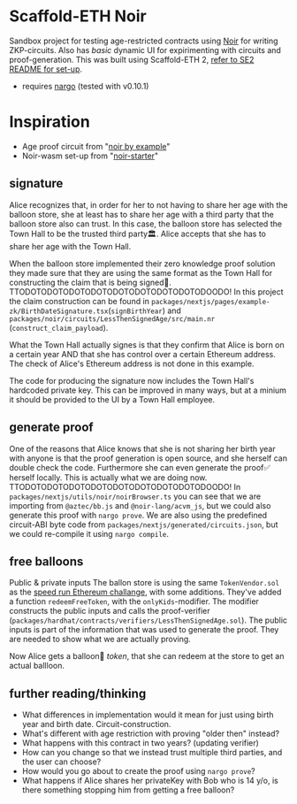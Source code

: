# Scaffold-ETH Noir

Sandbox project for testing age-restricted contracts using [Noir](https://noir-lang.org/) for writing ZKP-circuits. Also has *basic* dynamic UI for expirimenting with circuits and proof-generation. This was built using Scaffold-ETH 2, [refer to SE2 README for set-up](https://github.com/scaffold-eth/scaffold-eth-2#readme).

* requires [nargo](https://noir-lang.org/dev/getting_started/nargo_installation) (tested with v0.10.1)

# Inspiration
- Age proof circuit from "[noir by example](https://noir-by-example.org/gadgets/zk-age-verification/)"
- Noir-wasm set-up from "[noir-starter](https://github.com/noir-lang/noir-starter)"



## signature

Alice recognizes that, in order for her to not having to share her age with the balloon store, she at least has to share her age with a third party that the balloon store also can trust. In this case, the balloon store has selected the Town Hall to be the trusted third party🏛. Alice accepts that she has to share her age with the Town Hall.

When the balloon store implemented their zero knowledge proof solution they made sure that they are using the same format as the Town Hall for constructing the claim that is being signed📜.
TTODOTODOTODOTODOTODOTODOTODOTODOTODOODO! In this project the claim construction can be found in `packages/nextjs/pages/example-zk/BirthDateSignature.tsx`(`signBirthYear`) and `packages/noir/circuits/LessThenSignedAge/src/main.nr` (`construct_claim_payload`).

What the Town Hall actually signes is that they confirm that Alice is born on a certain year AND that she has control over a certain Ethereum address. The check of Alice's Ethereum address is not done in this example.

The code for producing the signature now includes the Town Hall's hardcoded private key. This can be improved in many ways, but at a minium it should be provided to the UI by a Town Hall employee.

## generate proof
One of the reasons that Alice knows that she is not sharing her birth year with anyone is that the proof generation is open source, and she herself can double check the code. Furthermore she can even generate the proof✅ herself locally. This is actually what we are doing now.
TTODOTODOTODOTODOTODOTODOTODOTODOTODOODO! In `packages/nextjs/utils/noir/noirBrowser.ts` you can see that we are importing from `@aztec/bb.js` and `@noir-lang/acvm_js`, but we could also generate this proof with `nargo prove`. We are also using the predefined circuit-ABI byte code from `packages/nextjs/generated/circuits.json`, but we could re-compile it using `nargo compile`.

## free balloons
Public & private inputs
The ballon store is using the same `TokenVendor.sol` as the [speed run Ethereum challange](https://speedrunethereum.com/challenge/token-vendor), with some additions. They've added a function `redeemFreeToken`, with the `onlyKids`-modifier. The modifier constructs the public inputs and calls the proof-verifier (`packages/hardhat/contracts/verifiers/LessThenSignedAge.sol`). The public inputs is part of the information that was used to generate the proof. They are needed to show what we are actually proving.

Now Alice gets a balloon🎈 _token_, that she can redeem at the store to get an actual ballloon.


## further reading/thinking
- What differences in implementation would it mean for just using birth year and birth date. Circuit-construction.
- What's different with age restriction with proving "older then" instead?
- What happens with this contract in two years? (updating verifier)
- How can you change so that we instead trust multiple third parties, and the user can choose?
- How would you go about to create the proof using `nargo prove`?
- What happens if Alice shares her privateKey with Bob who is 14 y/o, is there something stopping him from getting a free balloon?
